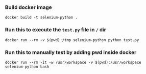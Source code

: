 

### Build docker image

```
docker build -t selenium-python .   
```

### Run this to execute the `test.py` file in `/` dir

```
docker run --rm -v $(pwd):/tmp selenium-python python test.py
```

### Run this to manually test by adding pwd inside docker

```
docker run --rm -it -w /usr/workspace -v $(pwd):/usr/workspace selenium-python bash
```